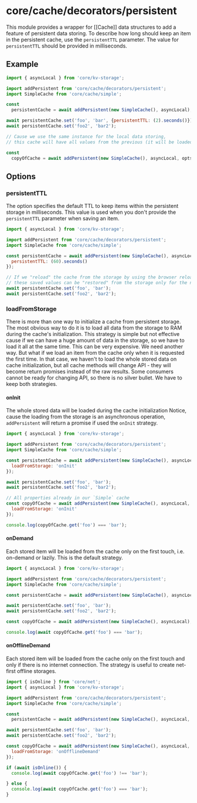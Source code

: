 # core/cache/decorators/persistent

This module provides a wrapper for [[Cache]] data structures to add a feature of persistent data storing.
To describe how long should keep an item in the persistent cache, use the `persistentTTL` parameter.
The value for `persistentTTL` should be provided in milliseconds.

## Example

```js
import { asyncLocal } from 'core/kv-storage';

import addPersistent from 'core/cache/decorators/persistent';
import SimpleCache from 'core/cache/simple';

const
  persistentCache = await addPersistent(new SimpleCache(), asyncLocal);

await persistentCache.set('foo', 'bar', {persistentTTL: (2).seconds()});
await persistentCache.set('foo2', 'bar2');

// Cause we use the same instance for the local data storing,
// this cache will have all values from the previous (it will be loaded from the storage during initialization)

const
  copyOfCache = await addPersistent(new SimpleCache(), asyncLocal, opts);
```

## Options

### persistentTTL

The option specifies the default TTL to keep items within the persistent storage in milliseconds.
This value is used when you don't provide the `persistentTTL` parameter when saving an item.

```js
import { asyncLocal } from 'core/kv-storage';

import addPersistent from 'core/cache/decorators/persistent';
import SimpleCache from 'core/cache/simple';

const persistentCache = await addPersistent(new SimpleCache(), asyncLocal, {
  persistentTTL: (60).seconds()
});

// If we "reload" the cache from the storage by using the browser reloading or another way,
// these saved values can be "restored" from the storage only for the next 60 seconds
await persistentCache.set('foo', 'bar');
await persistentCache.set('foo2', 'bar2');
```

### loadFromStorage

There is more than one way to initialize a cache from persistent storage.
The most obvious way to do it is to load all data from the storage to RAM during the cache's initialization.
This strategy is simple but not effective cause if we can have a huge amount of data in the storage,
so we have to load it all at the same time. This can be very expensive. We need another way.
But what if we load an item from the cache only when it is requested the first time.
In that case, we haven't to load the whole stored data on cache initialization,
but all cache methods will change API - they will become return promises instead of the raw results.
Some consumers cannot be ready for changing API, so there is no silver bullet. We have to keep both strategies.

#### onInit

The whole stored data will be loaded during the cache initialization
Notice, cause the loading from the storage is an asynchronous operation, `addPersistent` will return a promise
if used the `onInit` strategy.

```js
import { asyncLocal } from 'core/kv-storage';

import addPersistent from 'core/cache/decorators/persistent';
import SimpleCache from 'core/cache/simple';

const persistentCache = await addPersistent(new SimpleCache(), asyncLocal, {
  loadFromStorage: 'onInit'
});

await persistentCache.set('foo', 'bar');
await persistentCache.set('foo2', 'bar2');

// All properties already in our `Simple` cache
const copyOfCache = await addPersistent(new SimpleCache(), asyncLocal, {
  loadFromStorage: 'onInit'
});

console.log(copyOfCache.get('foo') === 'bar');
```

#### onDemand

Each stored item will be loaded from the cache only on the first touch, i.e. on-demand or lazily.
This is the default strategy.

```js
import { asyncLocal } from 'core/kv-storage';

import addPersistent from 'core/cache/decorators/persistent';
import SimpleCache from 'core/cache/simple';

const persistentCache = await addPersistent(new SimpleCache(), asyncLocal);

await persistentCache.set('foo', 'bar');
await persistentCache.set('foo2', 'bar2');

const copyOfCache = await addPersistent(new SimpleCache(), asyncLocal);

console.log(await copyOfCache.get('foo') === 'bar');
```

#### onOfflineDemand

Each stored item will be loaded from the cache only on the first touch and only if there is no internet connection.
The strategy is useful to create net-first offline storages.

```js
import { isOnline } from 'core/net';
import { asyncLocal } from 'core/kv-storage';

import addPersistent from 'core/cache/decorators/persistent';
import SimpleCache from 'core/cache/simple';

const
  persistentCache = await addPersistent(new SimpleCache(), asyncLocal, options);

await persistentCache.set('foo', 'bar');
await persistentCache.set('foo2', 'bar2');

const copyOfCache = await addPersistent(new SimpleCache(), asyncLocal, {
  loadFromStorage: 'onOfflineDemand'
});

if (await isOnline()) {
  console.log(await copyOfCache.get('foo') !== 'bar');

} else {
  console.log(await copyOfCache.get('foo') === 'bar');
}
```
